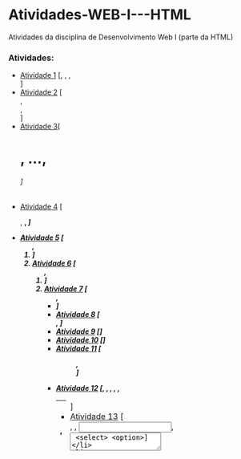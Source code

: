 # Atividades-WEB-I---HTML
Atividades da disciplina de Desenvolvimento Web I (parte da HTML)

### Atividades:
- [Atividade 1](Atividade1.html) [<html>, <head>, <body>, <footer>]
- [Atividade 2](Atividade2.html) [<main>, <section>, <aside>]
- [Atividade 3](Atividade3.html)[<h1>, ..., <h6>]
- [Atividade 4](Atividade4.html) [<p>, <b>, <i>]
- [Atividade 5](Atividade5.html) [<ol>, <li>]
- [Atividade 6](Atividade6.html) [<ol>, <li>]
- [Atividade 7](Atividade7.html) [<ul>, <li>]
- [Atividade 8](Atividade8.html) [<nav>, <a>]
- [Atividade 9](Atividade9.html) [<a>]
- [Atividade 10](Atividade10.html) [<img>]
- [Atividade 11](Atividade11.html) [<figure>, <figcaption>]
- [Atividade 12](Atividade12.html) [<table>, <thead>, <tbody>, <tfoot>, <tr>, <th>, <td>]
- [Atividade 13](Atividade13.html) [<form>, <label>, <input>, <textarea> <select> <option>]
- [Atividade 14](Atividade14.html) [<br>, <!-- -->]
